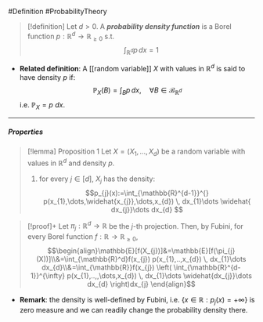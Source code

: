 #Definition #ProbabilityTheory 

> [!definition]
> Let $d>0$. A ***probability density function*** is a Borel function $p:\mathbb{R}^d\to \mathbb{R}_{\geq 0}$ s.t. $$\int_{\mathbb{R}^d}^{} p \, dx=1 $$
- **Related definition**: A [[random variable]] $X$ with values in $\mathbb{R}^d$ is said to have density $p$ if: $$\mathbb{P}_{X}(B)=\int_{B} p  \, dx,\quad \forall B\in \mathcal{B}_{\mathbb{R}^d} $$i.e. $\mathbb{P}_{X}=p\ dx$.
---
##### Properties
> [!lemma] Proposition 1
> Let $X=(X_{1},\dots,X_{d})$ be a random variable with values in $\mathbb{R}^d$ and density $p$. 
> 1. for every $j\in [d]$, $X_{j}$ has the density: $$p_{j}(x):=\int_{\mathbb{R}^{d-1}}^{} p(x_{1},\dots,\widehat{x_{j}},\dots,x_{d}) \, dx_{1}\dots \widehat{ dx_{j}}\dots dx_{d} $$

> [!proof]+
> Let $\pi_{j}:\mathbb{R}^d\to \mathbb{R}$ be the $j$-th projection. Then, by Fubini, for every Borel function $f:\mathbb{R}\to \mathbb{R}_{\geq 0}$, $$\begin{align}\mathbb{E}[f(X_{j})]&=\mathbb{E}[f(\pi_{j}(X))]\\&=\int_{\mathbb{R}^d}f(x_{j}) p(x_{1},..,x_{d}) \, dx_{1}\dots dx_{d}\\&=\int_{\mathbb{R}}f(x_{j}) \left( \int_{\mathbb{R}^{d-1}}^{\infty} p(x_{1},..,,\dots,x_{d}) \, dx_{1}\dots \widehat{dx_{j}}\dots dx_{d} \right)dx_{j} \end{align}$$
> 
- **Remark**: the density is well-defined by Fubini, i.e. $\{ x\in \mathbb{R}:p_{j}(x)=+\infty \}$ is zero measure and we can readily change the probability density there. 